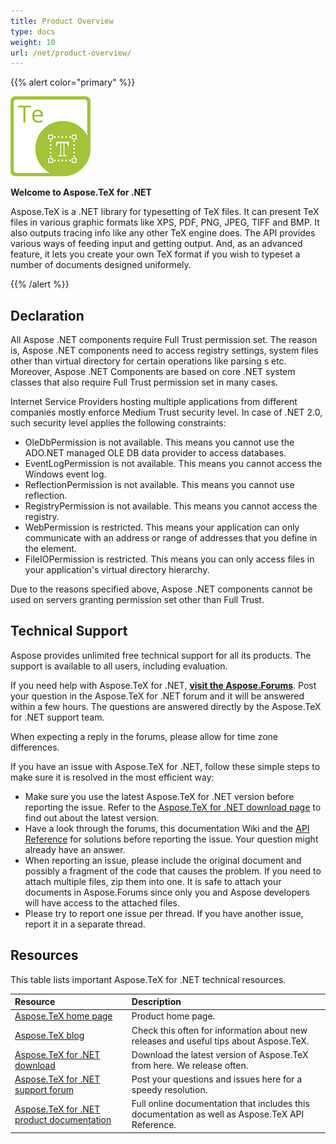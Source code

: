 ```yaml
---
title: Product Overview
type: docs
weight: 10
url: /net/product-overview/
---
```


{{% alert color="primary" %}}

![Aspose.TeX for .NET](product-overview_1.png)

**Welcome to Aspose.TeX for .NET**

Aspose.TeX is a .NET library for typesetting of TeX files. It can present TeX files in various graphic formats like XPS, PDF, PNG, JPEG, TIFF and BMP. It also outputs tracing info like any other TeX engine does. The API provides various ways of feeding input and getting output. And, as an advanced feature, it lets you create your own TeX format if you wish to typeset a number of documents designed uniformely.

{{% /alert %}}
## **Declaration**
All Aspose .NET components require Full Trust permission set. The reason is, Aspose .NET components need to access registry settings, system files other than virtual directory for certain operations like parsing 
s etc. Moreover, Aspose .NET Components are based on core .NET system classes that also require Full Trust permission set in many cases.

Internet Service Providers hosting multiple applications from different companies mostly enforce Medium Trust security level. In case of .NET 2.0, such security level applies the following constraints:

- OleDbPermission is not available. This means you cannot use the ADO.NET managed OLE DB data provider to access databases.
- EventLogPermission is not available. This means you cannot access the Windows event log.
- ReflectionPermission is not available. This means you cannot use reflection.
- RegistryPermission is not available. This means you cannot access the registry.
- WebPermission is restricted. This means your application can only communicate with an address or range of addresses that you define in the <trust> element.
- FileIOPermission is restricted. This means you can only access files in your application's virtual directory hierarchy.

Due to the reasons specified above, Aspose .NET components cannot be used on servers granting permission set other than Full Trust.
## **Technical Support**
Aspose provides unlimited free technical support for all its products. The support is available to all users, including evaluation.

If you need help with Aspose.TeX for .NET, [**visit the Aspose.Forums**](https://forum.aspose.com/). Post your question in the Aspose.TeX for .NET forum and it will be answered within a few hours. The questions are answered directly by the Aspose.TeX for .NET support team.

When expecting a reply in the forums, please allow for time zone differences.

If you have an issue with Aspose.TeX for .NET, follow these simple steps to make sure it is resolved in the most efficient way:

- Make sure you use the latest Aspose.TeX for .NET version before reporting the issue. Refer to the [Aspose.TeX for .NET download page](https://www.nuget.org/packages/Aspose.TeX/) to find out about the latest version.
- Have a look through the forums, this documentation Wiki and the [API Reference](https://apireference.aspose.com/net/tex) for solutions before reporting the issue. Your question might already have an answer.
- When reporting an issue, please include the original document and possibly a fragment of the code that causes the problem. If you need to attach multiple files, zip them into one. It is safe to attach your documents in Aspose.Forums since only you and Aspose developers will have access to the attached files.
- Please try to report one issue per thread. If you have another issue, report it in a separate thread.
## **Resources**
This table lists important Aspose.TeX for .NET technical resources.

|**Resource**|**Description**|
| :- | :- |
|[Aspose.TeX home page](https://products.aspose.com/tex/net)|Product home page.|
|[Aspose.TeX blog](https://blog.aspose.com/category/tex/)|Check this often for information about new releases and useful tips about Aspose.TeX.|
|[Aspose.TeX for .NET download](https://www.nuget.org/packages/aspose.tex/)|Download the latest version of Aspose.TeX from here. We release often.|
|[Aspose.TeX for .NET support forum](https://forum.aspose.com/tex)|Post your questions and issues here for a speedy resolution.|
|[Aspose.TeX for .NET product documentation](/tex/net/home/)|Full online documentation that includes this documentation as well as Aspose.TeX API Reference.|
